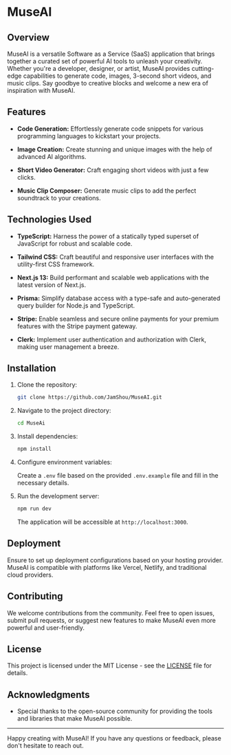 # MuseAI

## Overview

MuseAI is a versatile Software as a Service (SaaS) application that brings together a curated set of powerful AI tools to unleash your creativity. Whether you're a developer, designer, or artist, MuseAI provides cutting-edge capabilities to generate code, images, 3-second short videos, and music clips. Say goodbye to creative blocks and welcome a new era of inspiration with MuseAI.

## Features

- **Code Generation:** Effortlessly generate code snippets for various programming languages to kickstart your projects.

- **Image Creation:** Create stunning and unique images with the help of advanced AI algorithms.

- **Short Video Generator:** Craft engaging short videos with just a few clicks.

- **Music Clip Composer:** Generate music clips to add the perfect soundtrack to your creations.

## Technologies Used

- **TypeScript:** Harness the power of a statically typed superset of JavaScript for robust and scalable code.

- **Tailwind CSS:** Craft beautiful and responsive user interfaces with the utility-first CSS framework.

- **Next.js 13:** Build performant and scalable web applications with the latest version of Next.js.

- **Prisma:** Simplify database access with a type-safe and auto-generated query builder for Node.js and TypeScript.

- **Stripe:** Enable seamless and secure online payments for your premium features with the Stripe payment gateway.

- **Clerk:** Implement user authentication and authorization with Clerk, making user management a breeze.

## Installation

1. Clone the repository:

   ```bash
   git clone https://github.com/JamShou/MuseAI.git
   ```

2. Navigate to the project directory:

   ```bash
   cd MuseAi
   ```

3. Install dependencies:

   ```bash
   npm install
   ```

4. Configure environment variables:

   Create a `.env` file based on the provided `.env.example` file and fill in the necessary details.

5. Run the development server:

   ```bash
   npm run dev
   ```

   The application will be accessible at `http://localhost:3000`.

## Deployment

Ensure to set up deployment configurations based on your hosting provider. MuseAI  is compatible with platforms like Vercel, Netlify, and traditional cloud providers.

## Contributing

We welcome contributions from the community. Feel free to open issues, submit pull requests, or suggest new features to make MuseAI even more powerful and user-friendly.

## License

This project is licensed under the MIT License - see the [LICENSE](LICENSE) file for details.

## Acknowledgments

- Special thanks to the open-source community for providing the tools and libraries that make MuseAI possible.

---

Happy creating with MuseAI! If you have any questions or feedback, please don't hesitate to reach out.